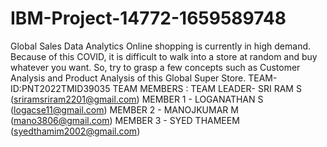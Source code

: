 # IBM-Project-14772-1659589748
Global Sales Data Analytics
Online shopping is currently in high demand. Because of this COVID, it is difficult to walk into a store at random and buy whatever you want. So, try to grasp a few concepts such as Customer Analysis and Product Analysis of this Global Super Store.
TEAM-ID:PNT2022TMID39035
TEAM MEMBERS : TEAM LEADER- SRI RAM S (sriramsriram2201@gmail.com) 
MEMBER 1 - LOGANATHAN S (logacse11@gmail.com) 
MEMBER 2 - MANOJKUMAR M (mano3806@gmail.com) 
MEMBER 3 - SYED THAMEEM (syedthamim2002@gmail.com)
